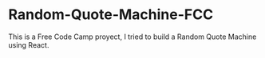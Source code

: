 # Random-Quote-Machine-FCC
This is a Free Code Camp proyect, I tried to build a Random Quote Machine using React.
